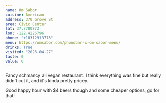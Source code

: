 ```yaml
---
name: Om Sabor
cuisine: American
address: 370 Grove St
area: Civic Center
lat: 37.7780873
lon: -122.4226796
phone: "+18312913773"
menu: https://omsabor.com/phonobar-x-om-sabor-menu/
drinks: True
visited: "2023-04-27"
taste: 0
value: 0
---
```


Fancy schmancy all vegan restaurant. I think everything was fine but really didn't cut it, and it's kinda pretty pricey.

Good happy hour with $4 beers though and some cheaper options, go for that!
